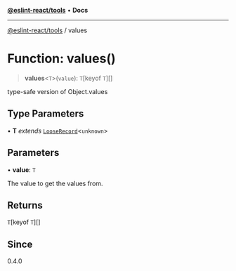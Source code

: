 [**@eslint-react/tools**](../README.md) • **Docs**

***

[@eslint-react/tools](../README.md) / values

# Function: values()

> **values**\<`T`\>(`value`): `T`\[keyof `T`\][]

type-safe version of Object.values

## Type Parameters

• **T** *extends* [`LooseRecord`](../type-aliases/LooseRecord.md)\<`unknown`\>

## Parameters

• **value**: `T`

The value to get the values from.

## Returns

`T`\[keyof `T`\][]

## Since

0.4.0
